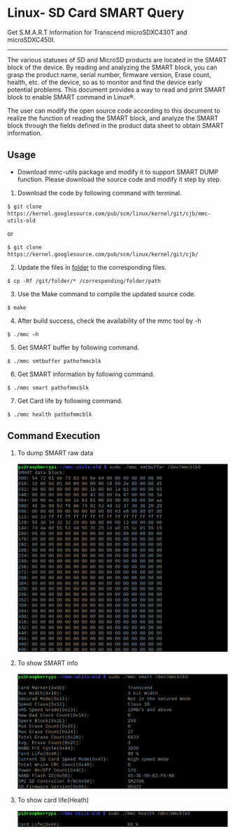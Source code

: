 # Linux- SD Card SMART Query
Get S.M.A.R.T Information for Transcend microSDXC430T and microSDXC450I.

-------------------------
The various statuses of SD and MicroSD products are located in the SMART block of the device. 
By reading and analyzing the SMART block, you can grasp the product name, serial number, 
firmware version, Erase count, health, etc. of the device, so as to monitor and find the device 
early potential problems. This document provides a way to read and print SMART block to enable 
SMART command in Linux®. 

The user can modify the open source code according to this document to realize the function of 
reading the SMART block, and analyze the SMART block through the fields defined in the product 
data sheet to obtain SMART information. 

Usage
-------------------------

- Download mmc-utils package and modify it to support SMART DUMP function. Please download the source code and modify it step by step.

1. Download the code by following command with terminal.
```
$ git clone https://kernel.googlesource.com/pub/scm/linux/kernel/git/cjb/mmc-utils-old
```
</t>or
```
$ git clone https://kernel.googlesource.com/pub/scm/linux/kernel/git/cjb/
```
2. Update the files in [folder](https://github.com/WBJisMyName/READMETest/tree/main/mmc-utils-old) to the corresponding files.
```
$ cp -Rf /git/folder/* /corresponding/folder/path
```
3. Use the Make command to compile the updated source code.
```
$ make
```
4. After build success, check the availability of the mmc tool by -h
```
$ ./mmc –h
``` 
5. Get SMART buffer by following command.
```
$ ./mmc smtbuffer pathofmmcblk
``` 
6. Get SMART information by following command.
```
$ ./mmc smart pathofmmcblk
``` 
7. Get Card life by following command.
```
$ ./mmc health pathofmmcblk
``` 

Command Execution
-------------------------
1. To dump SMART raw data</br></br>
![Buffer](https://github.com/WBJisMyName/READMETest/blob/main/smtbuffer.png)

2. To show SMART info</br></br>
![SMART](https://github.com/WBJisMyName/READMETest/blob/main/smart.png)

3. To show card life(Heath)</br></br>
![Heath](https://github.com/WBJisMyName/READMETest/blob/main/health.png)


